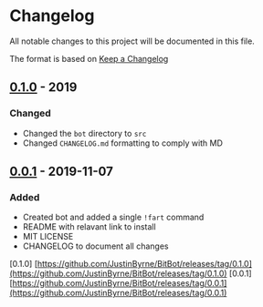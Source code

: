 # Changelog

All notable changes to this project will be documented in this file.

The format is based on [Keep a Changelog](https://keepachangelog.com/en/1.0.0/)

## [0.1.0](https://github.com/JustinByrne/BitBot/releases/tag/0.0.1) - 2019

### Changed

- Changed the `bot` directory to `src`
- Changed `CHANGELOG.md` formatting to comply with MD

## [0.0.1](https://github.com/JustinByrne/BitBot/releases/tag/0.0.1) - 2019-11-07

### Added

- Created bot and added a single `!fart` command
- README with relavant link to install
- MIT LICENSE
- CHANGELOG to document all changes

[0.1.0] [https://github.com/JustinByrne/BitBot/releases/tag/0.1.0](https://github.com/JustinByrne/BitBot/releases/tag/0.1.0)
[0.0.1] [https://github.com/JustinByrne/BitBot/releases/tag/0.0.1](https://github.com/JustinByrne/BitBot/releases/tag/0.0.1)
